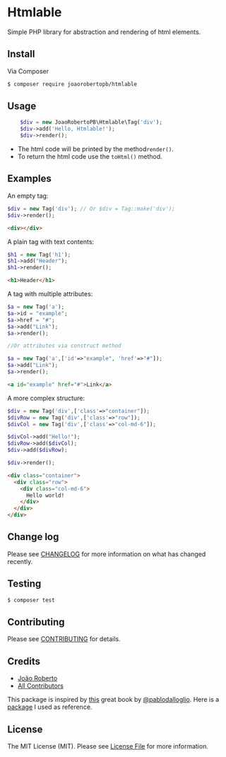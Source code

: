 # Htmlable

Simple PHP library for abstraction and rendering of html elements.

## Install

Via Composer

``` bash
$ composer require joaorobertopb/htmlable
```

## Usage

``` php
    $div = new JoaoRobertoPB\Htmlable\Tag('div');
    $div->add('Hello, Htmlable!');
    $div->render();
```

* The html code will be printed by the method`render()`. 
* To return the html code use the `toHtml()` method.


## Examples

An empty tag:

``` php
$div = new Tag('div'); // Or $div = Tag::make('div');
$div->render();
```

``` html
<div></div>
```

A plain tag with text contents:

``` php
$h1 = new Tag('h1');
$h1->add("Header");
$h1->render();
```

``` html
<h1>Header</h1>
```

A tag with multiple attributes:

``` php
$a = new Tag('a');
$a->id = "example";
$a->href = "#";
$a->add("Link");
$a->render();

//Or attributes via construct method

$a = new Tag('a',['id'=>"example", 'href'=>"#"]);
$a->add("Link");
$a->render();
```

``` html
<a id="example" href="#">Link</a>
```

A more complex structure:

``` php
$div = new Tag('div',['class'=>"container"]);
$divRow = new Tag('div',['class'=>"row"]);
$divCol = new Tag('div',['class'=>"col-md-6"]);

$divCol->add("Hello!");
$divRow->add($divCol);
$div->add($divRow);

$div->render();
```

``` html
<div class="container">
  <div class="row">
    <div class="col-md-6">
      Hello world!
    </div>
  </div>
</div>
```

## Change log

Please see [CHANGELOG](CHANGELOG.md) for more information on what has changed recently.

## Testing

``` bash
$ composer test
```

## Contributing

Please see [CONTRIBUTING](CONTRIBUTING.md) for details.

## Credits

- [João Roberto][link-author]
- [All Contributors][link-contributors]

This package is inspired by [this][book] great book by [@pablodalloglio][inspire-1]. Here is a [package][inspire-2] I used as reference.

## License

The MIT License (MIT). Please see [License File](LICENSE.md) for more information.

[link-author]: https://github.com/joaorobertopb
[link-contributors]: ../../contributors
[book]: http://www.adianti.com.br/phpoo
[inspire-1]: https://github.com/pablodalloglio
[inspire-2]: https://github.com/spatie/html-element
